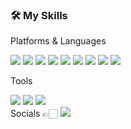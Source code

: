 
<!--
**jeonsoh/jeonsoh** is a ✨ _special_ ✨ repository because its `README.md` (this file) appears on your GitHub profile.

Here are some ideas to get you started:

- 🔭 I’m currently working on ...
- 🌱 I’m currently learning ...
- 👯 I’m looking to collaborate on ...
- 🤔 I’m looking for help with ...
- 💬 Ask me about ...
- 📫 How to reach me: ...
- 😄 Pronouns: ...
- ⚡ Fun fact: ...
-->

### 🛠 **My Skills**
Platforms & Languages

<img src="https://img.shields.io/badge/java-000000?style=flat-square&logo=java&logoColor=white"/>
<img src="https://img.shields.io/badge/springboot-6DB33F?style=flat-square&logo=springboot&logoColor=white"/>
<img src="https://img.shields.io/badge/go-00ADD8?style=flat-square&logo=go&logoColor=white"/>
<img src="https://img.shields.io/badge/javascript-F7DF1E?style=flat-square&logo=javascript&logoColor=white"/>
<img src="https://img.shields.io/badge/typescript-3178C6?style=flat-square&logo=typescript&logoColor=white"/>
<img src="https://img.shields.io/badge/kubernetes-326CE5?style=flat-square&logo=kubernetes&logoColor=white"/>
<img src="https://img.shields.io/badge/docker-2496ED?style=flat-square&logo=docker&logoColor=white"/>
<img src="https://img.shields.io/badge/amazonaws-FF9900?style=flat-square&logo=AmazonAWS&logoColor=white"/>
<img src="https://img.shields.io/badge/git-F05032?style=flat-square&logo=git&logoColor=white"/>


Tools

<img src="https://img.shields.io/badge/slack-4A154B?style=flat-square&logo=slack&logoColor=white"/>
<img src="https://img.shields.io/badge/trello-0052CC?style=flat-square&logo=trello&logoColor=white"/>
<img src="https://img.shields.io/badge/notion-000000?style=flat-square&logo=notion&logoColor=white"/>


<br>
Socials 👉🏻 

<img src="https://img.shields.io/badge/linkedin-0A66C2?style=flat-square&logo=linkedin&logoColor=white&link=https://www.linkedin.com/in/sohyangjeon"/>

